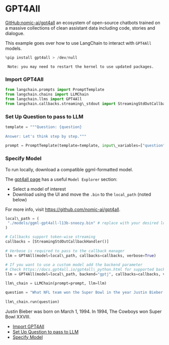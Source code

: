 # GPT4All

[GitHub:nomic-ai/gpt4all](https://github.com/nomic-ai/gpt4all) an ecosystem of open-source chatbots trained on a massive collections of clean assistant data including code, stories and dialogue.

This example goes over how to use LangChain to interact with `GPT4All` models.

```python
%pip install gpt4all > /dev/null  

```

```text
 Note: you may need to restart the kernel to use updated packages.  

```

### Import GPT4All[​](#import-gpt4all "Direct link to Import GPT4All")

```python
from langchain.prompts import PromptTemplate  
from langchain.chains import LLMChain  
from langchain.llms import GPT4All  
from langchain.callbacks.streaming\_stdout import StreamingStdOutCallbackHandler  

```

### Set Up Question to pass to LLM[​](#set-up-question-to-pass-to-llm "Direct link to Set Up Question to pass to LLM")

```python
template = """Question: {question}  
  
Answer: Let's think step by step."""  
  
prompt = PromptTemplate(template=template, input\_variables=["question"])  

```

### Specify Model[​](#specify-model "Direct link to Specify Model")

To run locally, download a compatible ggml-formatted model.

The [gpt4all page](https://gpt4all.io/index.html) has a useful `Model Explorer` section:

- Select a model of interest
- Download using the UI and move the `.bin` to the `local_path` (noted below)

For more info, visit <https://github.com/nomic-ai/gpt4all>.

```python
local\_path = (  
 "./models/ggml-gpt4all-l13b-snoozy.bin" # replace with your desired local file path  
)  

```

```python
# Callbacks support token-wise streaming  
callbacks = [StreamingStdOutCallbackHandler()]  
  
# Verbose is required to pass to the callback manager  
llm = GPT4All(model=local\_path, callbacks=callbacks, verbose=True)  
  
# If you want to use a custom model add the backend parameter  
# Check https://docs.gpt4all.io/gpt4all\_python.html for supported backends  
llm = GPT4All(model=local\_path, backend="gptj", callbacks=callbacks, verbose=True)  

```

```python
llm\_chain = LLMChain(prompt=prompt, llm=llm)  

```

```python
question = "What NFL team won the Super Bowl in the year Justin Bieber was born?"  
  
llm\_chain.run(question)  

```

Justin Bieber was born on March 1, 1994. In 1994, The Cowboys won Super Bowl XXVIII.

- [Import GPT4All](#import-gpt4all)
- [Set Up Question to pass to LLM](#set-up-question-to-pass-to-llm)
- [Specify Model](#specify-model)
